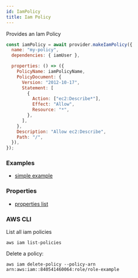 ```yaml
---
id: IamPolicy
title: Iam Policy
---
```


Provides an Iam Policy

```js
const iamPolicy = await provider.makeIamPolicy({
  name: "my-policy",
  dependencies: { iamUser },

  properties: () => ({
    PolicyName: iamPolicyName,
    PolicyDocument: {
      Version: "2012-10-17",
      Statement: [
        {
          Action: ["ec2:Describe*"],
          Effect: "Allow",
          Resource: "*",
        },
      ],
    },
    Description: "Allow ec2:Describe",
    Path: "/",
  }),
});
```

### Examples

- [simple example](https://github.com/FredericHeem/grucloud/blob/master/examples/aws/iam/iac.js)

### Properties

- [properties list](https://docs.aws.amazon.com/AWSJavaScriptSDK/latest/AWS/IAM.html#createPolicy-property)

### AWS CLI

List all iam policies

```
aws iam list-policies
```

Delete a policy:

```
aws iam delete-policy --policy-arn arn:aws:iam::840541460064:role/role-example

```

